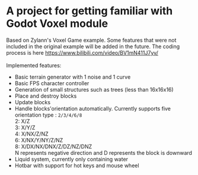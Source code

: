 # A project for getting familiar with Godot Voxel module
Based on Zylann's Voxel Game example. Some features that were not included in the original example will be added in the future. The coding process is here https://www.bilibili.com/video/BV1mN411J7yv/ <br/>
<br/>
Implemented features:<br/>
- Basic terrain generator with 1 noise and 1 curve
- Basic FPS character controller
- Generation of small structures such as trees (less than 16x16x16)
- Place and destroy blocks
- Update blocks
- Handle blocks'orientation automatically. Currently supports five orientation type : `2/3/4/6/8` <br/>
2: X/Z<br/>
3: X/Y/Z<br/>
4: X/NX/Z/NZ<br/>
6: X/NX/Y/NY/Z/NZ<br/>
8: X/DX/NX/DNX/Z/DZ/NZ/DNZ<br/>
N represents negative direction and D represents the block is downward
- Liquid system, currently only containing water
- Hotbar with support for hot keys and mouse wheel
